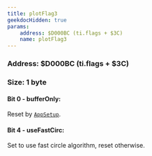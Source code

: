 ```yaml
---
title: plotFlag3
geekdocHidden: true
params:
    address: $D000BC (ti.flags + $3C)
    name: plotFlag3
---
```


### Address: $D000BC (ti.flags + $3C)

### Size: 1 byte

#### Bit 0 - bufferOnly:
Reset by [`AppSetup`](../../../../syscalls/all/AppSetup).

#### Bit 4 - useFastCirc:
Set to use fast circle algorithm, reset otherwise.
